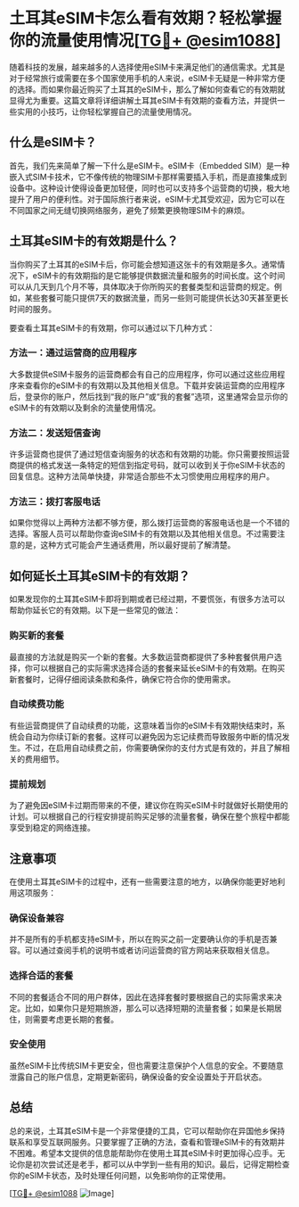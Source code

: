 # 土耳其eSIM卡怎么看有效期？轻松掌握你的流量使用情况[[TG💪+ @esim1088](https://t.me/s/esim1088)]

随着科技的发展，越来越多的人选择使用eSIM卡来满足他们的通信需求。尤其是对于经常旅行或需要在多个国家使用手机的人来说，eSIM卡无疑是一种非常方便的选择。而如果你最近购买了土耳其的eSIM卡，那么了解如何查看它的有效期就显得尤为重要。这篇文章将详细讲解土耳其eSIM卡有效期的查看方法，并提供一些实用的小技巧，让你轻松掌握自己的流量使用情况。

## 什么是eSIM卡？

首先，我们先来简单了解一下什么是eSIM卡。eSIM卡（Embedded SIM）是一种嵌入式SIM卡技术，它不像传统的物理SIM卡那样需要插入手机，而是直接集成到设备中。这种设计使得设备更加轻便，同时也可以支持多个运营商的切换，极大地提升了用户的便利性。对于国际旅行者来说，eSIM卡尤其受欢迎，因为它可以在不同国家之间无缝切换网络服务，避免了频繁更换物理SIM卡的麻烦。

## 土耳其eSIM卡的有效期是什么？

当你购买了土耳其的eSIM卡后，你可能会想知道这张卡的有效期是多久。通常情况下，eSIM卡的有效期指的是它能够提供数据流量和服务的时间长度。这个时间可以从几天到几个月不等，具体取决于你所购买的套餐类型和运营商的规定。例如，某些套餐可能只提供7天的数据流量，而另一些则可能提供长达30天甚至更长时间的服务。

要查看土耳其eSIM卡的有效期，你可以通过以下几种方式：

### 方法一：通过运营商的应用程序

大多数提供eSIM卡服务的运营商都会有自己的应用程序，你可以通过这些应用程序来查看你的eSIM卡的有效期以及其他相关信息。下载并安装运营商的应用程序后，登录你的账户，然后找到“我的账户”或“我的套餐”选项，这里通常会显示你的eSIM卡的有效期以及剩余的流量使用情况。

### 方法二：发送短信查询

许多运营商也提供了通过短信查询服务的状态和有效期的功能。你只需要按照运营商提供的格式发送一条特定的短信到指定号码，就可以收到关于你eSIM卡状态的回复信息。这种方法简单快捷，非常适合那些不太习惯使用应用程序的用户。

### 方法三：拨打客服电话

如果你觉得以上两种方法都不够方便，那么拨打运营商的客服电话也是一个不错的选择。客服人员可以帮助你查询eSIM卡的有效期以及其他相关信息。不过需要注意的是，这种方式可能会产生通话费用，所以最好提前了解清楚。

## 如何延长土耳其eSIM卡的有效期？

如果发现你的土耳其eSIM卡即将到期或者已经过期，不要慌张，有很多方法可以帮助你延长它的有效期。以下是一些常见的做法：

### 购买新的套餐

最直接的方法就是购买一个新的套餐。大多数运营商都提供了多种套餐供用户选择，你可以根据自己的实际需求选择合适的套餐来延长eSIM卡的有效期。在购买新套餐时，记得仔细阅读条款和条件，确保它符合你的使用需求。

### 自动续费功能

有些运营商提供了自动续费的功能，这意味着当你的eSIM卡有效期快结束时，系统会自动为你续订新的套餐。这样可以避免因为忘记续费而导致服务中断的情况发生。不过，在启用自动续费之前，你需要确保你的支付方式是有效的，并且了解相关的费用细节。

### 提前规划

为了避免因eSIM卡过期而带来的不便，建议你在购买eSIM卡时就做好长期使用的计划。可以根据自己的行程安排提前购买足够的流量套餐，确保在整个旅程中都能享受到稳定的网络连接。

## 注意事项

在使用土耳其eSIM卡的过程中，还有一些需要注意的地方，以确保你能更好地利用这项服务：

### 确保设备兼容

并不是所有的手机都支持eSIM卡，所以在购买之前一定要确认你的手机是否兼容。可以通过查阅手机的说明书或者访问运营商的官方网站来获取相关信息。

### 选择合适的套餐

不同的套餐适合不同的用户群体，因此在选择套餐时要根据自己的实际需求来决定。比如，如果你只是短期旅游，那么可以选择短期的流量套餐；如果是长期居住，则需要考虑更长期的套餐。

### 安全使用

虽然eSIM卡比传统SIM卡更安全，但也需要注意保护个人信息的安全。不要随意泄露自己的账户信息，定期更新密码，确保设备的安全设置处于开启状态。

## 总结

总的来说，土耳其eSIM卡是一个非常便捷的工具，它可以帮助你在异国他乡保持联系和享受互联网服务。只要掌握了正确的方法，查看和管理eSIM卡的有效期并不困难。希望本文提供的信息能帮助你在使用土耳其eSIM卡时更加得心应手。无论你是初次尝试还是老手，都可以从中学到一些有用的知识。最后，记得定期检查你的eSIM卡状态，及时处理任何问题，以免影响你的正常使用。

[[TG💪+ @esim1088](https://t.me/s/esim1088) ![Image](https://i.postimg.cc/4NQfJmqS/Snipaste-2025-05-13-00-14-12.png)]